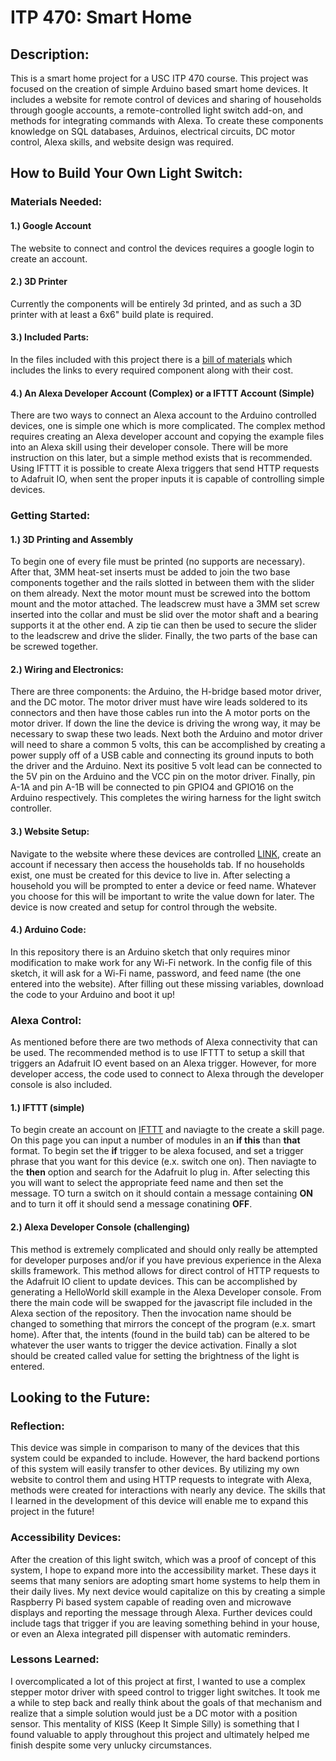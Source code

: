 # ITP 470: Smart Home
## Description:
This is a smart home project for a USC ITP 470 course. This project was focused on the creation of simple Arduino based smart home devices. It includes a website for remote control of devices and sharing of households through google accounts, a remote-controlled light switch add-on, and methods for integrating commands with Alexa. To create these components knowledge on SQL databases, Arduinos, electrical circuits, DC motor control, Alexa skills, and website design was required.

## How to Build Your Own Light Switch:
### Materials Needed:
#### 1.) Google Account
The website to connect and control the devices requires a google login to create an account.
#### 2.) 3D Printer
Currently the components will be entirely 3d printed, and as such a 3D printer with at least a 6x6" build plate is required.
#### 3.) Included Parts:
In the files included with this project there is a [bill of materials](BOM.xlsx) which includes the links to every required component along with their cost.
#### 4.) An Alexa Developer Account (Complex) or a IFTTT Account (Simple)
There are two ways to connect an Alexa account to the Arduino controlled devices, one is simple one which is more complicated. The complex method requires creating an Alexa developer account and copying the example files into an Alexa skill using their developer console. There will be more instruction on this later, but a simple method exists that is recommended. Using IFTTT it is possible to create Alexa triggers that send HTTP requests to Adafruit IO, when sent the proper inputs it is capable of controlling simple devices.

### Getting Started:
#### 1.) 3D Printing and Assembly
To begin one of every file must be printed (no supports are necessary). After that, 3MM heat-set inserts must be added to join the two base components together and the rails slotted in between them with the slider on them already. Next the motor mount must be screwed into the bottom mount and the motor attached. The leadscrew must have a 3MM set screw inserted into the collar and must be slid over the motor shaft and a bearing supports it at the other end. A zip tie can then be used to secure the slider to the leadscrew and drive the slider.  Finally, the two parts of the base can be screwed together. 
#### 2.) Wiring and Electronics:
There are three components: the Arduino, the H-bridge based motor driver, and the DC motor. The motor driver must have wire leads soldered to its connectors and then have those cables run into the A motor ports on the motor driver. If down the line the device is driving the wrong way, it may be necessary to swap these two leads. Next both the Arduino and motor driver will need to share a common 5 volts, this can be accomplished by creating a power supply off of a USB cable and connecting its ground inputs to both the driver and the Arduino. Next its positive 5 volt lead can be connected to the 5V pin on the Arduino and the VCC pin on the motor driver. Finally, pin A-1A and pin A-1B will be connected to pin GPIO4 and GPIO16 on the Arduino respectively. This completes the wiring harness for the light switch controller.
#### 3.) Website Setup:
Navigate to the website where these devices are controlled [LINK](https://itp-smart-home.herokuapp.com/index.php), create an account if necessary then access the households tab. If no households exist, one must be created for this device to live in. After selecting a household you will be prompted to enter a device or feed name. Whatever you choose for this will be important to write the value down for later. The device is now created and setup for control through the website.
#### 4.) Arduino Code:
In this repository there is an Arduino sketch that only requires minor modification to make work for any Wi-Fi network. In the config file of this sketch, it will ask for a Wi-Fi name, password, and feed name (the one entered into the website). After filling out these missing variables, download the code to your Arduino and boot it up!
### Alexa Control:
As mentioned before there are two methods of Alexa connectivity that can be used. The recommended method is to use IFTTT to setup a skill that triggers an Adafruit IO event based on an Alexa trigger. However, for more developer access, the code used to connect to Alexa through the developer console is also included.
#### 1.) IFTTT (simple)
To begin create an account on [IFTTT](https://www.IFTTT.com) and naviagte to the create a skill page. On this page you can input a number of modules in an **if this** than **that** format. To begin set the **if** trigger to be alexa focused, and set a trigger phrase that you want for this device (e.x. switch one on). Then naviagte to the **then** option and search for the Adafruit Io plug in. After selecting this you will want to select the appropriate feed name and then set the message. TO turn a switch on it should contain a message containing **ON** and to turn it off it should send a message conatining **OFF**.
#### 2.) Alexa Developer Console (challenging)
This method is extremely complicated and should only really be attempted for developer purposes and/or if you have previous experience in the Alexa skills framework. This method allows for direct control of HTTP requests to the Adafruit IO client to update devices. This can be accomplished by generating a HelloWorld skill example in the Alexa Developer console. From there the main code will be swapped for the javascript file included in the Alexa section of the repository. Then the invocation name should be changed to something that mirrors the concept of the program (e.x. smart home). After that, the intents (found in the build tab) can be altered to be whatever the user wants to trigger the device activation. Finally a slot should be created called value for setting the brightness of the light is entered.

## Looking to the Future:
### Reflection:
This device was simple in comparison to many of the devices that this system could be expanded to include. However, the hard backend portions of this system will easily transfer to other devices. By utilizing my own website to control them and using HTTP requests to integrate with Alexa, methods were created for interactions with nearly any device. The skills that I learned in the development of this device will enable me to expand this project in the future!
### Accessibility Devices:
After the creation of this light switch, which was a proof of concept of this system, I hope to expand more into the accessibility market. These days it seems that many seniors are adopting smart home systems to help them in their daily lives. My next device would capitalize on this by creating a simple Raspberry Pi based system capable of reading oven and microwave displays and reporting the message through Alexa. Further devices could include tags that trigger if you are leaving something behind in your house, or even an Alexa integrated pill dispenser with automatic reminders.
### Lessons Learned:
I overcomplicated a lot of this project at first, I wanted to use a complex stepper motor driver with speed control to trigger light switches. It took me a while to step back and really think about the goals of that mechanism and realize that a simple solution would just be a DC motor with a position sensor. This mentality of KISS (Keep It Simple Silly) is something that I found valuable to apply throughout this project and ultimately helped me finish despite some very unlucky circumstances.
